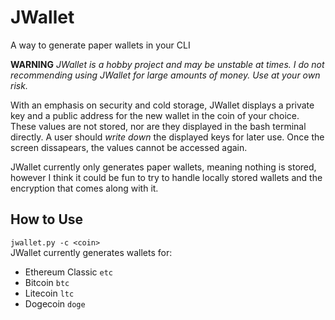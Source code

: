# JWallet
A way to generate paper wallets in your CLI

**WARNING** *JWallet is a hobby project and may be unstable at times. I do not recommending using JWallet for large amounts of money. Use at your own risk.*

With an emphasis on security and cold storage, JWallet displays a private key 
and a public address for the new wallet in the coin of your choice. These values are not stored, nor are they displayed in the bash terminal directly. A user should *write down*
the displayed keys for later use. Once the screen dissapears, the values cannot 
be accessed again. 

JWallet currently only generates paper wallets, meaning nothing is stored, however
I think it could be fun to try to handle locally stored wallets and the
encryption that comes along with it.

## How to Use
`jwallet.py -c <coin>` <br>
JWallet currently generates wallets for:
- Ethereum Classic `etc`
- Bitcoin `btc`
- Litecoin `ltc`
- Dogecoin `doge`


